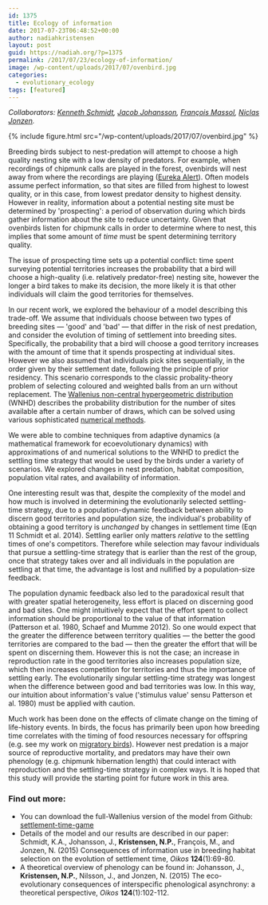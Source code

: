 ```yaml
---
id: 1375
title: Ecology of information
date: 2017-07-23T06:48:52+00:00
author: nadiahkristensen
layout: post
guid: https://nadiah.org/?p=1375
permalink: /2017/07/23/ecology-of-information/
image: /wp-content/uploads/2017/07/ovenbird.jpg
categories:
  - evolutionary_ecology
tags: [featured]
---
```

_Collaborators: [Kenneth Schmidt](http://schmidtlab.weebly.com/), [Jacob Johansson](https://jacobjohansson.weebly.com/), [François Massol](http://www.cefe.cnrs.fr/dynamique-et-adaptation-des-populations-vegetales/francois-massol), [Niclas Jonzen](https://royalsocietypublishing.org/doi/full/10.1098/rsbl.2015.0444)._ 

{%
    include figure.html
    src="/wp-content/uploads/2017/07/ovenbird.jpg"
%}

Breeding birds subject to nest-predation will attempt to choose a high quality nesting site with a low density of predators. For example, when recordings of chipmunk calls are played in the forest, ovenbirds will nest away from where the recordings are playing ([Eureka Alert](https://www.eurekalert.org/pub_releases/2011-06/w-oeo062211.php)). Often models assume perfect information, so that sites are filled from highest to lowest quality, or in this case, from lowest predator density to highest density. However in reality, information about a potential nesting site must be determined by 'prospecting': a period of observation during which birds gather information about the site to reduce uncertainty. Given that ovenbirds listen for chipmunk calls in order to determine where to nest, this implies that some amount of _time_ must be spent determining territory quality.

The issue of prospecting time sets up a potential conflict: time spent surveying potential territories increases the probability that a bird will choose a high-quality (i.e. relatively predator-free) nesting site, however the longer a bird takes to make its decision, the more likely it is that other individuals will claim the good territories for themselves. 

In our recent work, we explored the behaviour of a model describing this trade-off. We assume that individuals choose between two types of breeding sites &#8212; 'good' and 'bad' &#8212; that differ in the risk of nest predation, and consider the evolution of timing of settlement into breeding sites. Specifically, the probability that a bird will choose a good territory increases with the amount of time that it spends prospecting at individual sites. However we also assumed that individuals pick sites sequentially, in the order given by their settlement date, following the principle of prior residency. This scenario corresponds to the classic probality-theory problem of selecting coloured and weighted balls from an urn without replacement. The [Wallenius non-central hypergeometric distribution](http://en.wikipedia.org/wiki/Wallenius'_noncentral_hypergeometric_distribution) (WNHD) describes the probability distribution for the number of sites available after a certain number of draws, which can be solved using various sophisticated [numerical methods](http://www.agner.org/random/theory/). 

We were able to combine techniques from adaptive dynamics (a mathematical framework for ecoevolutionary dynamics) with approximations of and numerical solutions to the WNHD to predict the settling time strategy that would be used by the birds under a variety of scenarios. We explored changes in nest predation, habitat composition, population vital rates, and availability of information. 

One interesting result was that, despite the complexity of the model and how much is involved in determining the evolutionarily selected settling-time strategy, due to a population-dynamic feedback between ability to discern good territories and population size, the individual's probability of obtaining a good territory is _unchanged_ by changes in settlement time (Eqn 11 Schmidt et al. 2014). Settling earlier only matters _relative_ to the settling times of one's competitors. Therefore while selection may favour individuals that pursue a settling-time strategy that is earlier than the rest of the group, once that strategy takes over and all individuals in the population are settling at that time, the advantage is lost and nullified by a population-size feedback. 

The population dynamic feedback also led to the paradoxical result that with greater spatial heterogeneity, less effort is placed on discerning good and bad sites. One might intuitively expect that the effort spent to collect information should be proportional to the value of that information (Patterson et al. 1980, Schaef and Mumme 2012). So one would expect that the greater the difference between territory qualities &#8212; the better the good territories are compared to the bad &#8212; then the greater the effort that will be spent on discerning them. However this is not the case; an increase in reproduction rate in the good territories also increases population size, which then increases competition for territories and thus the importance of settling early. The evolutionarily singular settling-time strategy was longest when the difference between good and bad territories was low. In this way, our intuition about information's value ('stimulus value' sensu Patterson et al. 1980) must be applied with caution. 

Much work has been done on the effects of climate change on the timing of life-history events. In birds, the focus has primarily been upon how breeding time correlates with the timing of food resources necessary for offspring (e.g. see my work on [migratory birds](/community-evolution-models/)). However nest predation is a major source of reproductive mortality, and predators may have their own phenology (e.g. chipmunk hibernation length) that could interact with reproduction and the settling-time strategy in complex ways. It is hoped that this study will provide the starting point for future work in this area. 

### Find out more:

  * You can download the full-Wallenius version of the model from Github: [settlement-time-game](https://github.com/nadiahpk/settlement-time-game)
  * Details of the model and our results are described in our paper: Schmidt, K.A., Johansson, J., **Kristensen, N.P.**, François, M., and Jonzen, N. (2015) Consequences of information use in breeding habitat selection on the evolution of settlement time, _Oikos_ **124**(1):69-80. 
  * A theoretical overview of phenology can be found in: Johansson, J., **Kristensen, N.P.**, Nilsson, J., and Jonzen, N. (2015) The eco-evolutionary consequences of interspecific phenological asynchrony: a theoretical perspective, _Oikos_ **124**(1):102-112.
